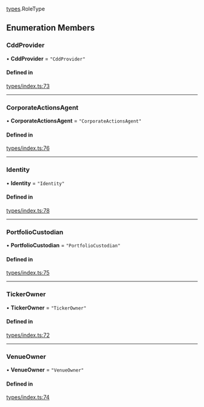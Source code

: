[types](../../Modules/Types/Types.md).RoleType

## Enumeration Members

### CddProvider

• **CddProvider** = ``"CddProvider"``

#### Defined in

[types/index.ts:73](https://github.com/PolymeshAssociation/polymesh-sdk/blob/15be87e8/src/types/index.ts#L73)

___

### CorporateActionsAgent

• **CorporateActionsAgent** = ``"CorporateActionsAgent"``

#### Defined in

[types/index.ts:76](https://github.com/PolymeshAssociation/polymesh-sdk/blob/15be87e8/src/types/index.ts#L76)

___

### Identity

• **Identity** = ``"Identity"``

#### Defined in

[types/index.ts:78](https://github.com/PolymeshAssociation/polymesh-sdk/blob/15be87e8/src/types/index.ts#L78)

___

### PortfolioCustodian

• **PortfolioCustodian** = ``"PortfolioCustodian"``

#### Defined in

[types/index.ts:75](https://github.com/PolymeshAssociation/polymesh-sdk/blob/15be87e8/src/types/index.ts#L75)

___

### TickerOwner

• **TickerOwner** = ``"TickerOwner"``

#### Defined in

[types/index.ts:72](https://github.com/PolymeshAssociation/polymesh-sdk/blob/15be87e8/src/types/index.ts#L72)

___

### VenueOwner

• **VenueOwner** = ``"VenueOwner"``

#### Defined in

[types/index.ts:74](https://github.com/PolymeshAssociation/polymesh-sdk/blob/15be87e8/src/types/index.ts#L74)
